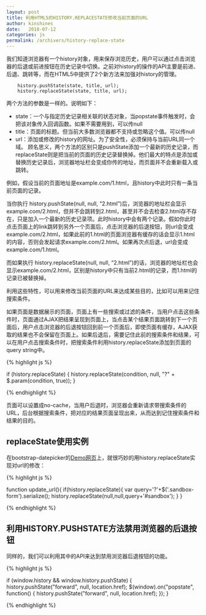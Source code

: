 ```yaml
---
layout: post
title: 利用HTML5的HISTORY.REPLACESTATE修改当前页面的URL
author: kinshines
date:   2018-07-12
categories: js
permalink: /archivers/history-replace-state
---
```


<p class="lead">我们知道浏览器有一个history对象，用来保存浏览历史，用户可以通过点击浏览器的后退或前进按钮在历史记录中切换。之前对history的操作的API主要是前进、后退、跳转等，而在HTML5中提供了2个新方法来加强对history的管理。</p>

        history.pushState(state, title, url);
        history.replaceState(state, title, url);

两个方法的参数是一样的。说明如下：
* state：一个与指定历史记录相关联的状态对象，当popstate事件触发时，会把该对象传入回调函数。如果不需要用到，可以传null
* title：页面的标题。但当前大多数浏览器都不支持或忽略这个值。可以传null
* url：添加或修改的history的网址。为了安全性，必须保持与当前URL同一个域。
顾名思义，两个方法的区别只是pushState添加一个最新的历史记录，而replaceState则是把当前的页面的历史记录替换掉。他们最大的特点是添加或替换历史记录后，浏览器地址栏会变成你传的地址，而页面并不会重新载入或跳转。

例如，假设当前的页面地址是example.com/1.html，且history中此时只有一条当前页面的记录。

当你执行 history.pushState(null, null, “2.html”)后，浏览器的地址栏会显示example.com/2.html，但并不会跳转到2.html，甚至并不会去检查2.html存不存在，只是加入一个最新的历史记录项。此时history中会有两个记录。假如你此时点击页面上的link跳转到另外一个页面后，点击浏览器的后退按钮，则url会变成example.com/2.html，如果此前的1.html的页面浏览器有缓存的话会显示1.html的内容，否则会发起请求example.com/2.html。如果再次点后退，url会变成example.com/1.html。

而如果执行 history.replaceState(null, null, “2.html”)的话，浏览器的地址栏也会显示example.com/2.html，区别是history中只有当前2.html的记录，而1.html的记录已被替换掉。

利用这些特性，可以用来修改当前页面的URL来达成某些目的，比如可以用来记住搜索条件。

如果页面是数据展示的页面，页面上有一些搜索或过滤的条件，当用户点击这些条件时，页面通过AJAX把结果呈现到页面上，当点击某个结果页面跳转到下一个页面后，用户点击浏览器的后退按钮回到前一个页面后，即使页面有缓存，AJAX获取的结果也不会保留在页面上。如果后退后，需要记住此前的搜索条件和结果，可以在用户点击搜索条件时，把搜索条件利用history.replaceState添加到页面的query string中。

{% highlight js %}

if (history.replaceState) {
    history.replaceState(condition, null, "?" + $.param(condition, true));
}

{% endhighlight %}

页面可以设置成no-cache，当用户后退时，浏览器会重新请求带搜索条件的URL，后台根据搜索条件，把对应的结果页面呈现出来，从而达到记住搜索条件和结果的目的。

## replaceState使用实例
在bootstrap-datepicker的[Demo网页](https://uxsolutions.github.io/bootstrap-datepicker/?markup=input&format=&weekStart=&startDate=&endDate=&startView=0&minViewMode=0&maxViewMode=4&todayBtn=false&clearBtn=false&language=en&orientation=auto&multidate=&multidateSeparator=&keyboardNavigation=on&forceParse=on#sandbox)上，就很巧妙的用history.replaceState实现对url的修改：

{% highlight js %}

function update_url(){
        if(history.replaceState){
                var query='?'+$('.sandbox-form').serialize();
                history.replaceState(null,null,query+'#sandbox');
        }
}

{% endhighlight %}

## 利用HISTORY.PUSHSTATE方法禁用浏览器的后退按钮
同样的，我们可以利用其中的API来达到禁用浏览器后退按钮的功能。

{% highlight js %}

if (window.history && window.history.pushState) {
    history.pushState("forward", null, location.href);
    $(window).on("popstate", function() {
         history.pushState("forward", null, location.href);
     });
}

{% endhighlight %}